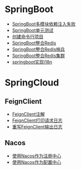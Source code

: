 # SpringBoot
- <a href="Java/SpringBoot/SpringBoot多模块依赖注入失败.md">SpringBoot多模块依赖注入失败</a>
- <a href="Java/SpringBoot/SpringBoot单元测试.md">SpringBoot单元测试</a>
- <a href="Java/SpringBoot/创建命令行项目.md">创建命令行项目</a>
- <a href="Java/SpringBoot/SpringBoot整合Redis.md">SpringBoot整合Redis</a>
- <a href="Java/SpringBoot/SpringBoot整合Redis哨兵.md">SpringBoot整合Redis哨兵</a>
- <a href="Java/SpringBoot/SpringBoot整合Redis集群.md">SpringBoot整合Redis集群</a>
- <a href="Java/SpringBoot/springboot实现i18n.md">springboot实现i18n</a>

# SpringCloud

## FeignClient
- <a href="Java/SpringCloud/FeignClient/FeignClient注解.md">FeignClient注解</a>
- <a href="Java/SpringCloud/FeignClient/FeignClient打印请求日志.md">FeignClient打印请求日志</a>
- <a href="Java/SpringCloud/FeignClient/重写FeignClient输出日志.md">重写FeignClient输出日志</a>

## Nacos
- <a href="Java/SpringCloud/nacos/使用Nacos作为注册中心.md">使用Nacos作为注册中心</a>
- <a href="Java/SpringCloud/nacos/使用Nacos作为配置中心.md">使用Nacos作为配置中心</a>

